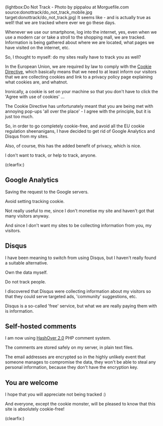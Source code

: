 <!--
Title: Good-bye Disqus and Google Analytics
Author: Jacob Moen
Date: 2016/12/23 11:53
Datetime: 2016-12-23
Description: For privacy and security reasons I removed Google Analytics tracking and Disqus from my sites 
View: post
ogimage: donottrack/do_not_track_mobile.jpg
thumb: donottrack/do_not_track_custom.jpg
Keywords: privacy, disqus, google analytics, analytics, google, security
Tags: privacy
blogpost: true
published: false
-->
(lightbox:Do Not Track - Photo by pippalou at Morguefile.com  source:donottrack/do_not_track_mobile.jpg target:donottrack/do_not_track.jpg)
It seems like - and is actually true as well! that we are tracked where ever we go these days.

Whenever we use our smartphone, log into the internet, yes, even when we use a modern car or take a stroll to the shopping mall, we are tracked. Information is being gathered about where we are located, what pages we have visited on the internet, etc.

So, I thought to myself: do my sites really have to track you as well?

In the European Union, we are required by law to comply with the [Cookie Directive](http://ec.europa.eu/ipg/basics/legal/cookies/index_en.htm), which basically means that we need to at least inform our visitors that we are collecting cookies and link to a privacy policy page explaining what cookies are, and whatnot.

Ironically, a cookie is set on your machine so that you don't have to click the 'Agree with use of cookies' ...

The Cookie Directive has unfortunately meant that you are being met with annoying pop-ups 'all over the place' - I agree with the principle, but it is just too much.

So, in order to go completely cookie-free, and avoid all the EU cookie regulation sheenanigans, I have decided to get rid of Google Analytics and Disqus from my sites.

Also, of course, this has the added benefit of privacy, which is nice.

I don't want to track, or help to track, anyone.

(clearfix:)

## Google Analytics ##
Saving the request to the Google servers.

Avoid setting tracking cookie.

Not really useful to me, since I don't monetise my site and haven't got that many visitors anyway.

And since I don't want my sites to be collecting information from you, my visitors.

## Disqus ##
I have been meaning to switch from using Disqus, but I haven't really found a suitable alternative.

Own the data myself.

Do not track people.

I discovered that Disqus were collecting information about my visitors so that they could serve targeted ads, 'community' suggestions, etc.

Disqus is a so-called 'free' service, but what we are really paying them with is information.

## Self-hosted comments ##
I am now using [HashOver 2.0](https://github.com/jacobwb/hashover-next) PHP comment system.

The comments are stored safely on my server, in plain text files.

The email addresses are encrypted so in the highly unlikely event that someone manages to compromise the data, they won't be able to steal any personal information, because they don't have the encryption key.

## You are welcome ##

I hope that you will appreciate not being tracked :)

And everyone, except the cookie monster, will be pleased to know that this site is absolutely cookie-free!

(clearfix:)
